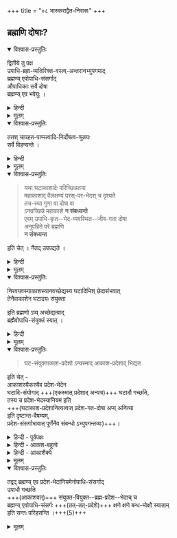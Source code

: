 +++
title = "०८ भास्कराद्वैत-निरासः"
+++

## ब्रह्मणि दोषाः?
<details open><summary>विश्वास-प्रस्तुतिः</summary>

द्वितीये तु पक्ष  
उपाधि-ब्रह्म-व्यतिरिक्त-वस्त्व्-अन्तरानभ्युपगमाद्  
ब्रह्मण्य् एवोपाधि-संसर्गाद्  
औपाधिकाः सर्वे दोषा  
ब्रह्मण्य् एव भवेयुः ।  
</details>

<details><summary>हिन्दी</summary>

आगे श्रीरामानुज स्वामी जी ने  
श्री भास्कराचार्य के द्वैताद्वै तसिद्धान्त का निराकरण किया है ।  
निराकरण करते हुये उन्होंने कहा कि  
श्रीभास्कराचार्य के मत में  
उपाधि और ब्रह्म को छोड़कर  
तीसरी वस्तु नहीं मानी जाती है ।  

जिस प्रकार महाकाश, घट और मठ इत्यादि उपाधियों से सम्बन्ध पाकर  
घटाकाश एवं मठाकाश बन जाता है  
उसी प्रकार ब्रह्म  
अन्तःकरण इत्यादि जड उपाधियों से सम्बन्ध पाकर  
विविध जीव बन जाता है ।  

प्रपञ्च और संसार इत्यादि सत्य हैं ।  
यह भास्कराचार्य का मत है ।  
इस मत को मिथ्या मानने पर  
होने वाले दोष नहीं लगते जिस प्रकार श्रीशंकराचार्य के मत में लगते हैं ।  
इस दृष्टि से यह मत श्रीशंकराचार्य के मत से समीचीन प्रतीत होता है ।+++(5)+++  
किन्तु इस मत में भी  
जीव और ब्रह्म में स्वरूपैक्य माना जाता है ।  
इसलिये जीव ब्रह्मैक्य मानने पर  
प्राप्त होने वाले दोष  
इस मत में भी लग जाते हैं ।+++(5)+++  

इनके मत के अनुसार  
उपाधिसम्बन्ध पाकर  
ब्रह्म ही जीव बन जाता है ।  
उपाधिसम्बन्ध के कारण जीव में होने वाले दुःख इत्यादि दोषों के विषय में  
मानना पड़ेगा कि  
ये दोष ब्रह्म में होते रहते हैं ।  
</details>


<details><summary>मूलम्</summary>

द्वितीये तु पक्ष उपाधिब्रह्मव्यतिरिक्तवस्त्वन्तरानभ्युपगमाद् ब्रह्मण्य् एवोपाधिसंसर्गाद् औपाधिकाः सर्वे दोषा ब्रह्मण्य् एव भवेयुः ।  
</details>


<details open><summary>विश्वास-प्रस्तुतिः</summary>

ततश् चापहत-पाप्मत्वादि-निर्दोषत्व-श्रुतयः  
सर्वे विहन्यन्ते ।
</details>

<details><summary>हिन्दी</summary>

ऐसी स्थिति में ब्रह्म  
अपहतपाप्मत्व और निर्दोषत्व इत्यादि विशेषताओं को बतलाने वाली  
सभी श्रुतियाँ वाधित हो जायेंगी । 
यह इस मत में महान् दोष है ।  

</details>


<details><summary>मूलम्</summary>

ततश् चापहतपाप्मत्वादिनिर्दोषत्वश्रुतयः सर्वे विहन्यन्ते ।
</details>

<details open><summary>विश्वास-प्रस्तुतिः</summary>

> यथा घटाकाशादेः परिच्छिन्नतया  
महाकाशाद् वैलक्षण्यं परस्-पर-भेदश् च दृश्यते  
तत्र-स्था गुणा वा दोषा वा  
ऽनवच्छिन्ने महाकाशे **न संबध्यन्ते**  
एवम् उपाधि-कृत--भेद-व्यवस्थित--जीव-गता दोषा  
अनुपहिते परे ब्रह्मणि  
**न संबध्यन्त** 

इति चेत् । नैतद् उपपद्यते । 
</details>

<details><summary>हिन्दी</summary>

उपर्युक्त दोष का निराकरण करते हुये द्वैताद्वैतवादियों ने कहा कि  
लोक में देखा जाता है कि घटाकाश और मठाकाश इत्यादि परिच्छिन्न रहते हैं ।  
महाकाश-जो इन उपाधियों से श्रसम्बद्ध है -  
अपरिच्छिन्न रहता है।  
इस प्रकार घटाकाश आदि और महाकाश में भेद रहता है।  
किंच, घटाकाश मठाकाश से भिन्न होता है,  
तथा मठाकाश घटाकाश से भिन्न होता है ।  
इस प्रकार इनमें भी भेद रहता है ।+++(5)+++  
इन घटाकाश आदि में होने वाले गुण दोष इनमें ही रह जाते हैं,  
उपाधिसम्बन्धरहित महाकाश में नहीं लगते हैं ।  
इसी प्रकार ही प्रकृत में भी समझना चाहिये ।  
अन्तःकरण इत्यादि उपाधि भिन्न २ हैं,  
उपाधिसम्बद्ध ब्रह्मप्रदेश ही जीव हैं,  
वे उपाधिभेद के कारण भिन्न २ हो जाते हैं ।  
उनमें होने वाले गुण दोष उनमें ही रह जाते हैं,  
उपाधिसम्बन्धरहित परब्रह्म में नहीं लगते हैं  
क्योंकि उपाधिसम्बद्ध ब्रह्मप्रदेश  
जो जीव कहलाता है  
उपाधिसम्बन्ध के कारण उपाधिरहित परब्रह्म से भिन्न बन जाता है।  

जीव कहे जाने वाले उपाधिसम्बद्ध ब्रह्मप्रदेश  
पाप और दुःख इत्यादि दोषों का भाजन हैं ।  
उपाधिरहित परब्रह्म निर्दोष रहता है, उसके विषय में निर्दोषत्व श्रुति प्रवृत्त है ।  
अपहतपाप्मत्व और निर्दोषत्व आदि को बतलाने वाली श्रुतियों का  
बाध नहीं होता है ।  
इस प्रकार द्वैताद्वैतवादी उपर्युक्त दोष का समाधान करते हैं । 

</details>


<details><summary>मूलम्</summary>

यथा घटाकाशादेः परिच्छिन्नतया महाकाशाद् वैलक्षण्यं परस्परभेदश् च दृश्यते तत्रस्था गुणा वा दोषा वानवच्छिन्ने महाकाशे न संबध्यन्ते एवम् उपाधिकृतभेदव्यवस्थितजीवगता दोषा अनुपहिते परे ब्रह्मणि न संबध्यन्त इति चेत् । नैतद् उपपद्यते । 
</details>

<details open><summary>विश्वास-प्रस्तुतिः</summary>

निरवयवस्याकाशस्यानवच्छेद्यस्य घटादिभिश् छेदासंभवात्  
तेनैवाकाशेन घटादयः संयुक्ता  

इति ब्रह्मणो ऽप्य् अच्छेद्यत्वाद्  
ब्रह्मैवोपाधि-संयुक्तं स्यात् । 
</details>

<details><summary>हिन्दी</summary>

इस पर श्रीरामानुज स्वामी जी कहते हैं कि द्वैताद्वै तवादियों द्वारा वर्णित समाधान सावयव पदार्थ में संगत होता है, निरवयव पदार्थ में नहीं ।+++(5)+++  
ब्रह्म निरवयव पदार्थ माना गया है ।  
शरीर सावयव पदार्थ है ।  
सभी अंग इसके अवयव हैं ।  
वे अवयव काटे जा सकते हैं ।  
अंगुलि में सर्पदंश होने पर वह अंगुलि काटकर फेंक दी जाती हैं,  
दोष अंगुलि में रह जाता है।  
अवशिष्ट शरीर उस दोष से बच जाता है ।  

यदि इस प्रकार उपाधियुक्त प्रदेश ब्रह्म से कटकर अलग हो जाय तो यह व्यवस्था बन सकती है कि दोष उन प्रदेश में रह जाते हैं,  
उपाधिरहित परब्रह्म निर्दोष रहता है ।  
परन्तु उपाधियुक्त ब्रह्मप्रदेश कटकर ब्रह्म से अलग नहीं हो सकते क्योंकि ब्रह्म निरवयव पदार्थ है।  

जिस प्रकार आकाश निरवयव पदार्थ है ।  
घट और मठ इत्यादि उपाधियों से आकाश कट २ कर टुकड़ा नहीं होता,  
किन्तु वे उपाधि अच्छे आकाश से संयुक्त होते हैं ।  
कटने योग्य अवयव न होने से  
आकाश सदा निरवयव होकर रहता है ।  

उपाधिसम्बन्ध से होने वाले गुण दोष  
आकाश में माने जाते हैं ।  
उसी प्रकार ही प्रकृत में भी समझना चाहिये ।  
ब्रह्म निरवयव पदार्थ है,  
उसमें कटने योग्य कोई अवयव नहीं होता  
वह उपाधियों से कट २ कर टुकड़ा २ नहीं होता  
किन्तु उपाधि उस अच्छे निरवयव [[११७]]  ब्रह्म से सम्बद्ध रहते हैं । 

उपाधिसम्बन्ध से होने वाले गुण दोष  
ब्रह्म में होते रहते हैं ।  
इसलिये द्वैताद्वैतवादियों के मतानुसार विवेचना करने पर  
ब्रह्म निर्दोष नहीं रह सकता ।  

</details>


<details><summary>मूलम्</summary>

निरवयवस्याकाशस्यानवच्छेद्यस्य घटादिभिश् छेदासंभवात् तेनैवाकाशेन घटादयः संयुक्ता इति ब्रह्मणो ऽप्य् अच्छेद्यत्वाद् ब्रह्मैवोपाधिसंयुक्तं स्यात् । 
</details>


<details open><summary>विश्वास-प्रस्तुतिः</summary>

> घट-संयुक्ताकाश-प्रदेशो ऽन्यस्माद् आकाश-प्रदेशाद् भिद्यत 

इति चेत् -     
आकाशस्यैकस्यैव प्रदेश-भेदेन  
घटादि-संयोगाद् +++(एकस्मात् प्रदेशाद् अन्यत्र)+++ घटादौ गच्छति,  
तस्य च प्रदेश-भेदस्यानियम इति  
+++(घटाकाश-प्रदेशानित्यत्वात् प्रदेश-गत-दोषा अप्य् अनित्या  
इति दृष्टान्त-वैषम्यम्,  
प्रदेश-संसर्गाभावात् पूर्णेनैव संबन्धो ऽभ्युपगन्तव्यः)+++।
</details>

<details><summary>हिन्दी - पूर्वपक्षः</summary>

यहाँ पर द्वैताद्वैतवादी यह शंका करते हैं कि  

> जिस प्रकार घटसंयुक्त आकाशप्रदेश मठसंयुक्त आकाशप्रदेश से भिन्न होते हैं,  
अतएव उन २ आकाशप्रदेशों में होने वाले गुण दोष वहीं २ व्यवस्थित रहते हैं,  
एक प्रदेश के गुणदोष  
दूसरे प्रदेश में नहीं माने जाते हैं  
उसी प्रकार एक उपाधि से सम्बद्ध ब्रह्मप्रदेश  
दूसरे उपाधि से सम्बद्ध ब्रह्मप्रदेश से भिन्न होता है ।  
अतएव उन २ ब्रह्मप्रदेशों में होने वाले गुगा दोष  
वहीं २ व्यवस्थित रहते हैं,  
एक प्रदेश के गुण दोष दूसरे प्रदेशों में नहीं पहुँचेंगे ।  
इस प्रकार व्यवस्था बन सकती है ।  

यह द्वैताद्वैतवादियों का कथन है ।  
</details>

<details><summary>हिन्दी - आकश-बहुत्वे</summary>

इस पर श्रीरामानुज स्वामी जी कहते हैं कि  
इस प्रकार की व्यवस्था  
दोनों परिस्थितियों में ही घट सकती है ।  
यदि आकाश व्यक्ति अनेक हों,  
अथवा घट आदि उपाधि न चलने वाले हों,  
एक स्थान में ही रहने वाले हों,  
तभी यह व्यवस्था घट सकती है ।  

आकाश एक ही पदार्थ है,  
घट आदि उपाधि भी  
एक स्थान से दूसरे स्थान में जाने वाले हैं  
इसलिये यह व्यवस्था पहले आकाश में ही न घटती है ।  
भाव यह है कि  
यदि आकाश व्यक्ति अनेक होते  
घट आदि उपाधि चलते भी रहें  
तब भी यह कह सकते हैं कि  
चलने वाले घट आदि उपाधि  
अपने २ आकाश से ही सम्बद्ध रहते,  
दूसरे आकाशों से सम्बद्ध नहीं रहते,  
इसलिये उन २ उपाधियों के कारण होने वाले गुण दोष  
उन २ आकाश में ही होते रहते हैं,  
दूसरे आकाशों में नहीं हुआ करते।  

इस प्रकार गुणदोषव्यवस्था घट जाती है । 

यदि आकाश व्यक्ति एक ही जैसा है,  
घट आदि उपाधि न चलने वाले होते  
तो भी यह कहा जा सकता है कि  
घट आदि उपाधि न चलने के कारण  
उन २ आकाशप्रदेशों से ही सम्बद्ध रहकर  
उन २ आकाशप्रदेशों में ही गुण दोषों को उत्पन्न करते हैं,  
दूसरे आकाशप्रदेशों में नहीं ।  
इस प्रकार गुणदोषव्यवस्था घट सकती हैं।  

</details>


<details><summary>हिन्दी - आकाशैक्ये</summary>

वास्तविक स्थिति में तो  
आकाश व्यक्ति एक है,  
घट आदि उपाधि चलते रहते हैं ।  
घट आदि उपाधि  
एक क्षण में एक आकाशप्रदेश से सम्बद्ध होते हैं,  
दूसरे क्षण में चलकर  
दूसरे आकाशप्रदेश में-  
जहाँ पहले दूसरा उपाधिसम्बन्ध था-  
सम्बद्ध होते हैं ।  

ये उपाधि प्रथम क्षण में एक आकाशप्रदेश में गुण दोषों को उत्पन्न करते हैं,  
दूसरे क्षण में ये उपाधि अन्यत्र जाकर अन्य आकाशप्रदेश में-  
जहाँ पहले अन्य उपाधि ने गुण दोषों को उत्पन्न किया था-  
गुण दोषों को उत्पन्न करते हैं,  
अन्य उपाधि इस आकाशप्रदेश में आकर गुण दोषों को उत्पन्न करते हैं  
इसलिये गुणदोषव्यवस्था नहीं घटती ।  
यह हुई दृष्टान्त की बात । 

</details>


<details><summary>मूलम्</summary>

घटसंयुक्ताकाशप्रदेशो ऽन्यस्माद् आकाशप्रदेशाद् भिद्यत इति चेत् -   आकाशस्यैकस्यैव प्रदेशभेदेन घटादिसंयोगाद् घटादौ गच्छति  
तस्य च प्रदेशभेदस्यानियम इति।
</details>


<details open><summary>विश्वास-प्रस्तुतिः</summary>

तद्वद् ब्रह्मण्य् एव प्रदेश-भेदानियमेनोपाधि-संसर्गाद्  
उपाधौ गच्छति  
+++(आकाशवत्)+++ संयुक्त-वियुक्त--ब्रह्म-प्रदेश--भेदाच् च  
ब्रह्मण्य् एवोपाधि-संसर्गः +++(तत्-तत्-प्रदेशे)+++ क्षणे क्षणे बन्ध-मोक्षौ स्याताम्  
इति सन्तः परिहसन्ति ।+++(5)+++
</details>

<details><summary>मूलम्</summary>

तद्वद् ब्रह्मण्य् एव प्रदेशभेदानियमेनोपाधिसंसर्गाद् उपाधौ गच्छति संयुक्तवियुक्तब्रह्मप्रदेशभेदाच् च ब्रह्मण्य् एवोपाधिसंसर्गः क्षणे क्षणे बन्धमोक्षौ स्याताम् इति सन्तः परिहसन्ति ।
</details>
